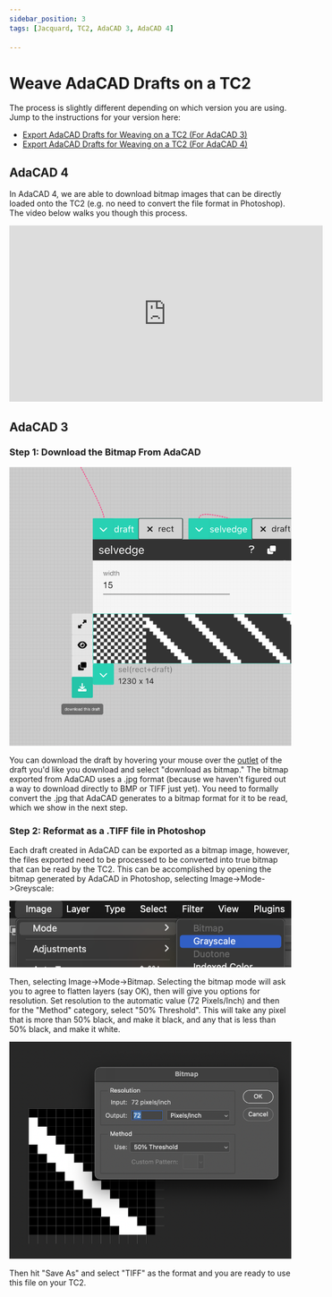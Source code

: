 ```yaml
---
sidebar_position: 3
tags: [Jacquard, TC2, AdaCAD 3, AdaCAD 4]

---
```


# Weave AdaCAD Drafts on a TC2

The process is slightly different depending on which version you are using. Jump to the instructions for your version here: 

- [Export AdaCAD Drafts for Weaving on a TC2 (For AdaCAD 3)](#adacad-3)
- [Export AdaCAD Drafts for Weaving on a TC2 (For AdaCAD 4)](#adacad-4)


## AdaCAD 4

In AdaCAD 4, we are able to download bitmap images that can be directly loaded onto the TC2 (e.g. no need to convert the file format in Photoshop). The video below walks you though this process. 

<iframe width="560" height="315" src="https://www.youtube.com/embed/zrmt8_4p7y4?si=Y4TSVZ82WfKvN4GE" title="YouTube video player" frameborder="0" allow="accelerometer; autoplay; clipboard-write; encrypted-media; gyroscope; picture-in-picture; web-share" allowfullscreen></iframe>


## AdaCAD 3

### Step 1: Download the Bitmap From AdaCAD

![file](./img/tc2_download.png)

You can download the draft by hovering your mouse over the [outlet](../glossary/outlet.md) of the draft you'd like you download and select "download as bitmap." The bitmap exported from AdaCAD uses a .jpg format (because we haven't figured out a way to download directly to BMP or TIFF just yet). You need to formally convert the .jpg that AdaCAD generates to a bitmap format for it to be read, which we show in the next step.

### Step 2: Reformat as a .TIFF file in Photoshop


Each draft created in AdaCAD can be exported as a bitmap image, however, the files exported need to be processed to be converted into true bitmap that can be read by the TC2. This can be accomplished by opening the bitmap generated by AdaCAD in Photoshop, selecting Image->Mode->Greyscale:

![file](./img/photoshop_modegreyscale.png)

Then, selecting Image->Mode->Bitmap. Selecting the bitmap mode will ask you to agree to flatten layers (say OK), then will give you options for resolution. Set resolution to the automatic value (72 Pixels/Inch) and then for the "Method" category, select "50% Threshold". This will take any pixel that is more than 50% black, and make it black, and any that is less than 50% black, and make it white. 

![file](./img/photoshop_modebitmap.png)

Then hit "Save As" and select "TIFF" as the format and you are ready to use this file on your TC2. 

